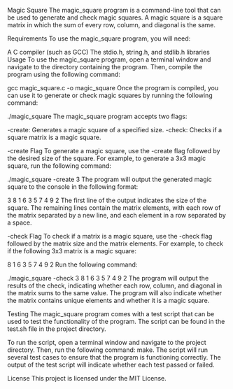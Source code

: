 Magic Square
The magic_square program is a command-line tool that can be used to generate and check magic squares. A magic square is a square matrix in which the sum of every row, column, and diagonal is the same.

Requirements
To use the magic_square program, you will need:

A C compiler (such as GCC)
The stdio.h, string.h, and stdlib.h libraries
Usage
To use the magic_square program, open a terminal window and navigate to the directory containing the program. Then, compile the program using the following command:

gcc magic_square.c -o magic_square
Once the program is compiled, you can use it to generate or check magic squares by running the following command:

./magic_square <flag>
The magic_square program accepts two flags:

-create: Generates a magic square of a specified size.
-check: Checks if a square matrix is a magic square.

-create Flag
To generate a magic square, use the -create flag followed by the desired size of the square. For example, to generate a 3x3 magic square, run the following command:

./magic_square -create 3
The program will output the generated magic square to the console in the following format:

3
8 1 6
3 5 7
4 9 2
The first line of the output indicates the size of the square. The remaining lines contain the matrix elements, with each row of the matrix separated by a new line, and each element in a row separated by a space.

-check Flag
To check if a matrix is a magic square, use the -check flag followed by the matrix size and the matrix elements. For example, to check if the following 3x3 matrix is a magic square:

8 1 6
3 5 7
4 9 2
Run the following command:

./magic_square -check
3
8 1 6
3 5 7
4 9 2
The program will output the results of the check, indicating whether each row, column, and diagonal in the matrix sums to the same value. The program will also indicate whether the matrix contains unique elements and whether it is a magic square.

Testing
The magic_square program comes with a test script that can be used to test the functionality of the program. The script can be found in the test.sh file in the project directory.

To run the script, open a terminal window and navigate to the project directory. Then, run the following command:
make.
The script will run several test cases to ensure that the program is functioning correctly. The output of the test script will indicate whether each test passed or failed.

License
This project is licensed under the MIT License.
